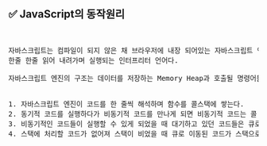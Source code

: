 ## ✅ JavaScript의 동작원리
<br>

<div markdown="1">

<pre>
자바스크립트는 컴파일이 되지 않은 채 브라우저에 내장 되어있는 자바스크립트 엔진에 의해
한줄 한줄 읽어 내려가며 실행되는 인터프리터 언어다.

자바스크립트 엔진의 구조는 데이터를 저장하는 Memory Heap과 호출될 명령어들을 순서대로 담는 Call Stack으로 구성되어있다.


1. 자바스크립트 엔진이 코드를 한 줄씩 해석하며 함수를 콜스택에 쌓는다.
2. 동기적 코드를 실행하다가 비동기적 코드를 만나게 되면 비동기적 코드는 콜 스택을 빠져 나와 Web API에서 대기한다.
3. 비동기적인 코드들이 실행할 수 있게 되었을 때 대기하고 있던 코드들은 큐로 먼저 이동한다.
4. 스택에 처리할 코드가 없어져 스택이 비었을 때 큐로 이동된 코드가 스택으로 이동하여 실행된다.
</pre>
</div>

<br />
